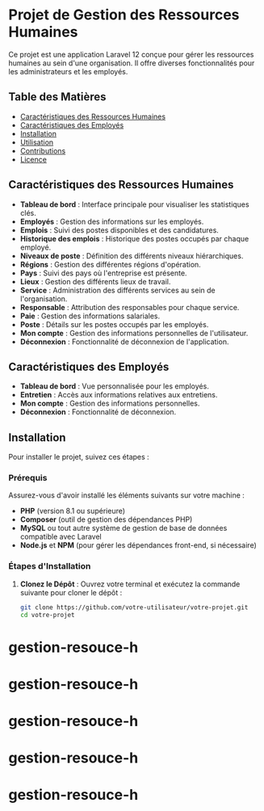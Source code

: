 # Projet de Gestion des Ressources Humaines

Ce projet est une application Laravel 12 conçue pour gérer les ressources humaines au sein d'une organisation. Il offre diverses fonctionnalités pour les administrateurs et les employés.

## Table des Matières

- [Caractéristiques des Ressources Humaines](#caractéristiques-des-ressources-humaines)
- [Caractéristiques des Employés](#caractéristiques-des-employés)
- [Installation](#installation)
- [Utilisation](#utilisation)
- [Contributions](#contributions)
- [Licence](#licence)

## Caractéristiques des Ressources Humaines

- **Tableau de bord** : Interface principale pour visualiser les statistiques clés.
- **Employés** : Gestion des informations sur les employés.
- **Emplois** : Suivi des postes disponibles et des candidatures.
- **Historique des emplois** : Historique des postes occupés par chaque employé.
- **Niveaux de poste** : Définition des différents niveaux hiérarchiques.
- **Régions** : Gestion des différentes régions d'opération.
- **Pays** : Suivi des pays où l'entreprise est présente.
- **Lieux** : Gestion des différents lieux de travail.
- **Service** : Administration des différents services au sein de l'organisation.
- **Responsable** : Attribution des responsables pour chaque service.
- **Paie** : Gestion des informations salariales.
- **Poste** : Détails sur les postes occupés par les employés.
- **Mon compte** : Gestion des informations personnelles de l'utilisateur.
- **Déconnexion** : Fonctionnalité de déconnexion de l'application.

## Caractéristiques des Employés

- **Tableau de bord** : Vue personnalisée pour les employés.
- **Entretien** : Accès aux informations relatives aux entretiens.
- **Mon compte** : Gestion des informations personnelles.
- **Déconnexion** : Fonctionnalité de déconnexion.

## Installation

Pour installer le projet, suivez ces étapes :

### Prérequis

Assurez-vous d'avoir installé les éléments suivants sur votre machine :

- **PHP** (version 8.1 ou supérieure)
- **Composer** (outil de gestion des dépendances PHP)
- **MySQL** ou tout autre système de gestion de base de données compatible avec Laravel
- **Node.js** et **NPM** (pour gérer les dépendances front-end, si nécessaire)

### Étapes d'Installation

1. **Clonez le Dépôt** :
   Ouvrez votre terminal et exécutez la commande suivante pour cloner le dépôt :
   ```bash
   git clone https://github.com/votre-utilisateur/votre-projet.git
   cd votre-projet

# gestion-resouce-h
# gestion-resouce-h
# gestion-resouce-h
# gestion-resouce-h
# gestion-resouce-h
